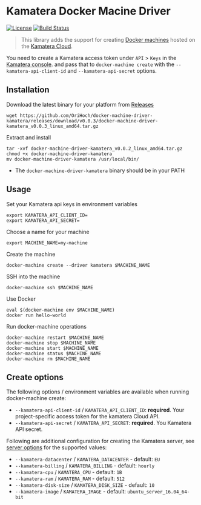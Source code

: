 # Kamatera Docker Macine Driver

[![License](https://img.shields.io/badge/License-MIT-blue.svg)](https://opensource.org/licenses/MIT)
[![Build Status](https://secure.travis-ci.org/OriHoch/docker-machine-driver-kamatera.png)](http://travis-ci.org/OriHoch/docker-machine-driver-kamatera)

> This library adds the support for creating [Docker machines](https://github.com/docker/machine) hosted on the [Kamatera Cloud](https://www.kamatera.com/).

You need to create a Kamatera access token under `API` > `Keys` in the [Kamatera console](https://console.kamatera.com/keys).
and pass that to `docker-machine create` with the `--kamatera-api-client-id` and `--kamatera-api-secret` options.

## Installation

Download the latest binary for your platform from [Releases](https://github.com/OriHoch/docker-machine-driver-kamatera/releases)

```
wget https://github.com/OriHoch/docker-machine-driver-kamatera/releases/download/v0.0.3/docker-machine-driver-kamatera_v0.0.3_linux_amd64.tar.gz
```

Extract and install

```
tar -xvf docker-machine-driver-kamatera_v0.0.2_linux_amd64.tar.gz
chmod +x docker-machine-driver-kamatera
mv docker-machine-driver-kamatera /usr/local/bin/
```

* The `docker-machine-driver-kamatera` binary should be in your PATH

## Usage

Set your Kamatera api keys in environment variables

```
export KAMATERA_API_CLIENT_ID=
export KAMATERA_API_SECRET=
```

Choose a name for your machine

```
export MACHINE_NAME=my-machine
```

Create the machine

```
docker-machine create --driver kamatera $MACHINE_NAME
```

SSH into the machine

```
docker-machine ssh $MACHINE_NAME
```

Use Docker

```
eval $(docker-machine env $MACHINE_NAME)
docker run hello-world
```

Run docker-machine operations

```
docker-machine restart $MACHINE_NAME
docker-machine stop $MACHINE_NAME
docker-machine start $MACHINE_NAME
docker-machine status $MACHINE_NAME
docker-machine rm $MACHINE_NAME
```

## Create options

The following options / environment variables are available when running docker-machine create:

- `--kamatera-api-client-id` / `KAMATERA_API_CLIENT_ID`: **required**. Your project-specific access token for the kamatera Cloud API.
- `--kamatera-api-secret` / `KAMATERA_API_SECRET`: **required**. You Kamatera API secret.

Following are additional configuration for creating the Kamatera server, see [server options](https://console.kamatera.com/service/server) for the supported values:

- `--kamatera-datacenter` / `KAMATERA_DATACENTER` - default: `EU`
- `--kamatera-billing` / `KAMATERA_BILLING` - default: `hourly`
- `--kamatera-cpu` / `KAMATERA_CPU` - default: `1B`
- `--kamatera-ram` / `KAMATERA_RAM` - default: `512`
- `--kamatera-disk-size` / `KAMATERA_DISK_SIZE` - default: `10`
- `--kamatera-image` / `KAMATERA_IMAGE` - default: `ubuntu_server_16.04_64-bit`
